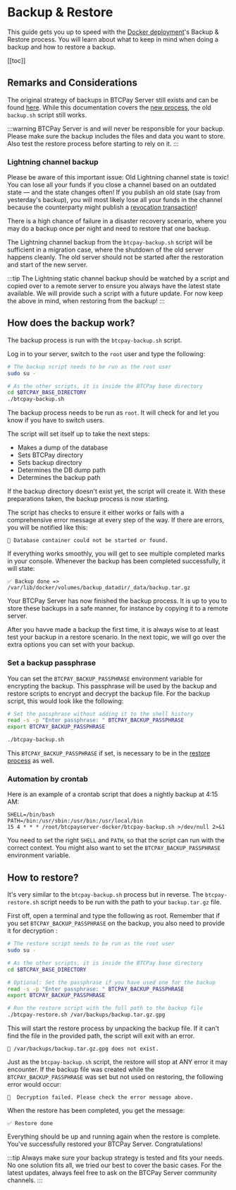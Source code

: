 # Backup & Restore

This guide gets you up to speed with the [Docker deployment](../Docker/)'s Backup & Restore process.
You will learn about what to keep in mind when doing a backup and how to restore a backup.

[[toc]]

## Remarks and Considerations

The original strategy of backups in BTCPay Server still exists and can be found [here](https://docs.btcpayserver.org/Docker/#how-can-i-back-up-my-btcpay-server).
While this documentation covers the [new process](https://github.com/btcpayserver/btcpayserver-docker/pull/641), the old `backup.sh` script still works.

:::warning
BTCPay Server is and will never be responsible for your backup.
Please make sure the backup includes the files and data you want to store.
Also test the restore process before starting to rely on it.
:::

### Lightning channel backup

Please be aware of this important issue:
Old Lightning channel state is toxic!
You can lose all your funds if you close a channel based on an outdated state — and the state changes often!
If you publish an old state (say from yesterday's backup), you will most likely lose all your funds in the channel because the counterparty might publish a [revocation transaction](https://www.d11n.net/lightning-network-payment-channel-lifecycle.html#what-happens-in-case-of-a-false-close%3F)!

There is a high chance of failure in a disaster recovery scenario, where you may do a backup once per night and need to restore that one backup.

The Lightning channel backup from the `btcpay-backup.sh` script will be sufficient in a migration case, where the shutdown of the old server happens cleanly.
The old server should not be started after the restoration and start of the new server.

:::tip
The Lightning static channel backup should be watched by a script and copied over to a remote server to ensure you always have the latest state available.
We will provide such a script with a future update.
For now keep the above in mind, when restoring from the backup!
:::


## How does the backup work?

The backup process is run with the `btcpay-backup.sh` script.

Log in to your server, switch to the `root` user and type the following:

```bash
# The backup script needs to be run as the root user
sudo su -

# As the other scripts, it is inside the BTCPay base directory
cd $BTCPAY_BASE_DIRECTORY
./btcpay-backup.sh
```

The backup process needs to be run as `root`.
It will check for and let you know if you have to switch users.

The script will set itself up to take the next steps:

* Makes a dump of the database
* Sets BTCPay directory
* Sets backup directory
* Determines the DB dump path
* Determines the backup path

If the backup directory doesn't exist yet, the script will create it.
With these preparations taken, the backup process is now starting.

The script has checks to ensure it either works or fails with a comprehensive error message at every step of the way.
If there are errors, you will be notified like this:

```
🚨 Database container could not be started or found.
```

If everything works smoothly, you will get to see multiple completed marks in your console.
Whenever the backup has been completed successfully, it will state:

```
✅ Backup done => /var/lib/docker/volumes/backup_datadir/_data/backup.tar.gz
```

Your BTCPay Server has now finished the backup process.
It is up to you to store these backups in a safe manner, for instance by copying it to a remote server.

After you havve made a backup the first time, it is always wise to at least test your backup in a restore scenario.
In the next topic, we will go over the extra options you can set with your backup.

### Set a backup passphrase

You can set the `BTCPAY_BACKUP_PASSPHRASE` environment variable for encrypting the backup.
This passphrase will be used by the backup and restore scripts to encrypt and decrypt the backup file.
For the backup script, this would look like the following:

```bash
# Set the passphrase without adding it to the shell history
read -s -p "Enter passphrase: " BTCPAY_BACKUP_PASSPHRASE
export BTCPAY_BACKUP_PASSPHRASE

./btcpay-backup.sh
```

This `BTCPAY_BACKUP_PASSPHRASE` if set, is necessary to be in the [restore process](#how-to-restore) as well.

### Automation by crontab

Here is an example of a crontab script that does a nightly backup at 4:15 AM:

```
SHELL=/bin/bash
PATH=/bin:/usr/sbin:/usr/bin:/usr/local/bin
15 4 * * * /root/btcpayserver-docker/btcpay-backup.sh >/dev/null 2>&1
```

You need to set the right `SHELL` and `PATH`, so that the script can run with the correct context.
You might also want to set the `BTCPAY_BACKUP_PASSPHRASE` environment variable.


## How to restore?

It's very similar to the `btcpay-backup.sh` process but in reverse.
The `btcpay-restore.sh` script needs to be run with the path to your `backup.tar.gz` file.

First off, open a terminal and type the following as root.
Remember that if you set `BTCPAY_BACKUP_PASSPHRASE` on the backup, you also need to provide it for decryption :

```bash
# The restore script needs to be run as the root user
sudo su -

# As the other scripts, it is inside the BTCPay base directory
cd $BTCPAY_BASE_DIRECTORY

# Optional: Set the passphrase if you have used one for the backup
read -s -p "Enter passphrase: " BTCPAY_BACKUP_PASSPHRASE
export BTCPAY_BACKUP_PASSPHRASE

# Run the restore script with the full path to the backup file
./btcpay-restore.sh /var/backups/backup.tar.gz.gpg
```

This will start the restore process by unpacking the backup file.
If it can't find the file in the provided path, the script will exit with an error.

```
🚨 /var/backups/backup.tar.gz.gpg does not exist.
```

Just as the `btcpay-backup.sh` script, the restore will stop at ANY error it may encounter.
If the backup file was created while the `BTCPAY_BACKUP_PASSPHRASE` was set but not used on restoring, the following error would occur:

```
🚨  Decryption failed. Please check the error message above.
```

When the restore has been completed, you get the message:

```
✅ Restore done
```

Everything should be up and running again when the restore is complete.
You've successfully restored your BTCPay Server. Congratulations!

:::tip
Always make sure your backup strategy is tested and fits your needs.
No one solution fits all, we tried our best to cover the basic cases.
For the latest updates, always feel free to ask on the BTCPay Server community channels.
:::

